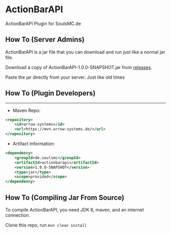 # ActionBarAPI
ActionBarAPI Plugin for SoulsMC.de

How To (Server Admins)
------
ActionBarAPI is a jar file that you can download and run just like a normal jar file.

Download a copy of ActionBarAPI-1.0.0-SNAPSHOT.jar from [releases](https://github.com/SoulsMCde/ActionBarAPI/releases/download/v1.0.0/ActionBarAPI-1.0.0-SNAPSHOT.jar).

Paste the jar directly from your server. Just like old times

## How To (Plugin Developers)
------
 * Maven Repo:
```xml
<repository>
    <id>arrow-systems</id>
    <url>https://mvn.arrow-systems.de/</url>
</repository>
```
 * Artifact Information:
```xml
<dependency>
    <groupId>de.soulsmc</groupId>
    <artifactId>actionbarapi</artifactId>
    <version>1.0.0-SNAPSHOT</version>
    <type>jar</type>
    <scope>provided</scope>
</dependency>
 ```

How To (Compiling Jar From Source)
------
To compile ActionBarAPI, you need JDK 8, maven, and an internet connection.

Clone this repo, run `mvn clean install`
